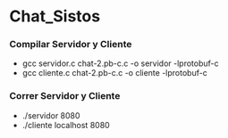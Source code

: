 # Chat_Sistos

### Compilar Servidor y Cliente

- gcc servidor.c chat-2.pb-c.c -o servidor -lprotobuf-c
- gcc cliente.c chat-2.pb-c.c -o cliente -lprotobuf-c

### Correr Servidor y Cliente

- ./servidor 8080
- ./cliente localhost 8080
